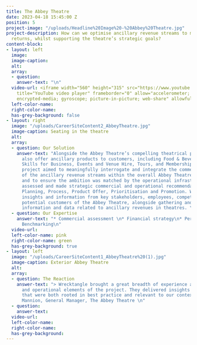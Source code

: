 ```yaml
---
title: The Abbey Theatre
date: 2023-04-18 15:45:00 Z
position: 5
project-image: "/uploads/Headline%20Image%20-%20Abbey%20Theatre.jpg"
project-description: How can we optimise ancillary revenue streams to maximise commercial
  returns, whilst supporting the theatre’s strategic goals?
content-block:
- layout: left
  image: 
  image-caption: 
  alt: 
  array:
  - question: 
    answer-text: "\n"
  video-url: <iframe width="560" height="315" src="https://www.youtube.com/embed/VD0h1cxvjcs"
    title="YouTube video player" frameborder="0" allow="accelerometer; autoplay; clipboard-write;
    encrypted-media; gyroscope; picture-in-picture; web-share" allowfullscreen></iframe>
  left-color-name: 
  right-color-name: 
  has-grey-background: false
- layout: right
  image: "/uploads/CareerSiteContent2_AbbeyTheatre.jpg"
  image-caption: Seating in the theatre
  alt: 
  array:
  - question: Our Solution
    answer-text: "Alongside the Abbey Theatre’s compelling theatrical programme, they
      also offer ancillary products to customers, including Food & Beverage, Theatre
      Skills for Business, Events and Venue Hire, Tours, and Membership. \n\nThis
      project aimed to meaningfully interrogate and integrate the commercial potential
      of the ancillary revenue streams within the overall Abbey Theatre Strategy,
      and to ensure the ambition was matched by the operational infrastructure. \n\nWrecktangle
      assessed and made strategic commercial and operational recommendations across
      Planning, Process, Product Offer, Prioritisation and Promotion. We captured
      insights and information from key stakeholders, employees, competitors, and
      potential customers of the Abbey Theatre, alongside gathering and analysing
      information and data related to ancillary revenues in theatres. \n"
  - question: Our Expertise
    answer-text: "* Commercial assessment \n* Financial strategy\n* Performance optimisation\n*
      Benchmarking\n"
  video-url: 
  left-color-name: pink
  right-color-name: green
  has-grey-background: true
- layout: left
  image: "/uploads/CareerSiteContent1_AbbeyTheatre%20(1).jpg"
  image-caption: Exterior Abbey Theatre
  alt: 
  array:
  - question: The Reaction
    answer-text: "> Wrecktangle brought a great breadth of experience across all commercial
      and operational elements of the project. They delivered insights and recommendations
      that were both rooted in best practice and relevant to our context.\n\nElaine
      Mannion, General Manager, The Abbey Theatre \n"
  - question: 
    answer-text: 
  video-url: 
  left-color-name: 
  right-color-name: 
  has-grey-background: 
---
```


